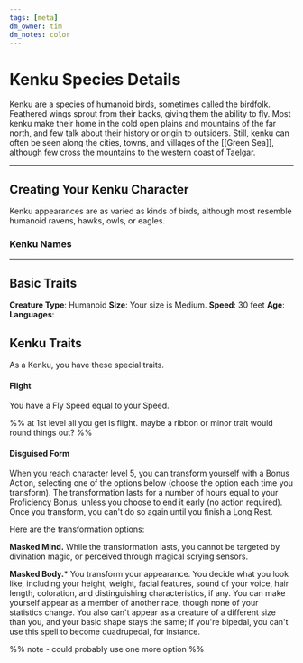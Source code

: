 ```yaml
---
tags: [meta]
dm_owner: tim
dm_notes: color
---
```


# Kenku Species Details

Kenku are a species of humanoid birds, sometimes called the birdfolk. Feathered wings sprout from their backs, giving them the ability to fly. Most kenku make their home in the cold open plains and mountains of the far north, and few talk about their history or origin to outsiders. Still, kenku can often be seen along the cities, towns, and villages of the [[Green Sea]], although few cross the mountains to the western coast of Taelgar.

---
## Creating Your Kenku Character

Kenku appearances are as varied as kinds of birds, although most resemble humanoid ravens, hawks, owls, or eagles. 

### Kenku Names

---
## Basic Traits

**Creature Type**: Humanoid
**Size**: Your size is Medium.
**Speed**: 30 feet
**Age**: 
**Languages**: 
## Kenku Traits

As a Kenku, you have these special traits.

#### Flight
You have a Fly Speed equal to your Speed. 

%% at 1st level all you get is flight. maybe a ribbon or minor trait would round things out? %%

#### Disguised Form
When you reach character level 5, you can transform yourself with a Bonus Action, selecting one of the options below (choose the option each time you transform). The transformation lasts for a number of hours equal to your Proficiency Bonus, unless you choose to end it early (no action required). Once you transform, you can't do so again until you finish a Long Rest. 

Here are the transformation options:

**Masked Mind.** While the transformation lasts, you cannot be targeted by divination magic, or perceived through magical scrying sensors.

**Masked Body.*** You transform your appearance. You decide what you look like, including your height, weight, facial features, sound of your voice, hair length, coloration, and distinguishing characteristics, if any. You can make yourself appear as a member of another race, though none of your statistics change. You also can't appear as a creature of a different size than you, and your basic shape stays the same; if you're bipedal, you can't use this spell to become quadrupedal, for instance.

%% note - could probably use one more option %%

